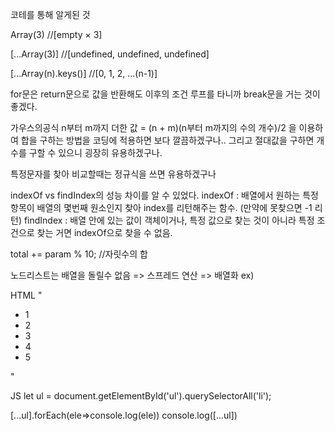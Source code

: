 
코테를 통해 알게된 것

Array(3) //[empty × 3]

[...Array(3)] //[undefined, undefined, undefined]

[...Array(n).keys()] //[0, 1, 2, ...(n-1)]


for문은 return문으로 값을 반환해도 이후의 조건 루프를 타니까 break문을 거는 것이 좋겠다.

가우스의공식
n부터 m까지 더한 값 = (n + m)(n부터 m까지의 수의 개수)/2
을 이용하여 합을 구하는 방법을 코딩에 적용하면 보다 깔끔하겠구나.. 그리고 절대값을 구하면 개수를 구할 수 있으니 굉장히 유용하겠구나.

특정문자를 찾아 비교할때는 정규식을 쓰면 유용하겠구나

indexOf vs findIndex의 성능 차이를 알 수 있었다.
indexOf : 배열에서 원하는 특정 항목이 배열의 몇번째 원소인지 찾아 index를 리턴해주는 함수. (만약에 못찾으면 -1 리턴)
findIndex : 배열 안에 있는 값이 객체이거나, 특정 값으로 찾는 것이 아니라 특정 조건으로 찾는 거면 indexOf으로 찾을 수 없음.

total += param % 10; //자릿수의 합 

노드리스트는 배열을 돌릴수 없음 => 스프레드 연산 => 배열화
ex) 

HTML
"<ul id="ul">
  <li id="li-1">1</li>
  <li id="li-2">2</li>
  <li id="li-3">3</li>
  <li id="li-4">4</li>
  <li id="li-5">5</li>
</ul>"

JS
let ul = document.getElementById('ul').querySelectorAll('li');

[...ul].forEach(ele=>console.log(ele))
console.log([...ul])
